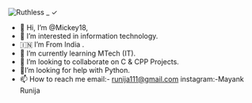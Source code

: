 ![Ruthless _ ✓](https://user-images.githubusercontent.com/84033122/124388998-e8c79880-dd02-11eb-8a83-be924d66e7e4.gif)
- 👋 Hi, I’m @Mickey18,
- 👀 I’m interested in information technology. 
- :india: I’m From India .
- 🌱 I’m currently learning MTech (IT).
- 💞️ I’m looking to collaborate on C & CPP Projects.
- :thinking:I’m looking for help with Python.
- 📫 How to reach me 
email:- runija111@gmail.com
instagram:-Mayank Runija


<!---
Mickey18/Mickey18 is a ✨ special ✨ repository because its `README.md` (this file) appears on your GitHub profile.
You can click the Preview link to take a look at your changes.
--->
